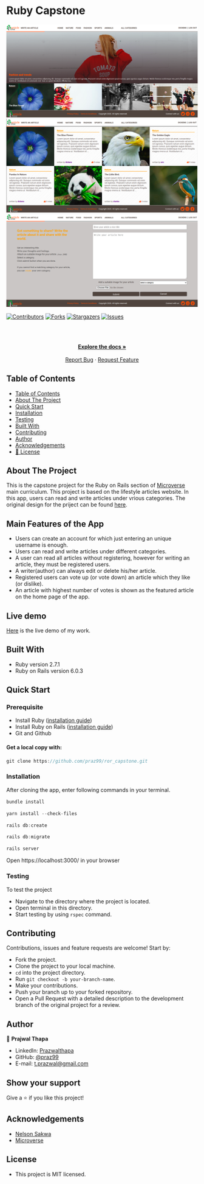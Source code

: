 # Ruby Capstone
![homepage](docs/homepage.png)
![category_show](docs/category_show.png)
![form](docs/article_form.png)

<!--
*** Thanks for checking out this README Template. If you have a suggestion that would
*** make this better, please fork the repo and create a pull request or simply open
*** an issue with the tag "enhancement".
*** Thanks again! Now go create something AMAZING! :D
-->

<!-- PROJECT SHIELDS -->
<!--
*** I'm using markdown "reference style" links for readability.
*** Reference links are enclosed in brackets [ ] instead of parentheses ( ).
*** See the bottom of this document for the declaration of the reference variables
*** for contributors-url, forks-url, etc. This is an optional, concise syntax you may use.
*** https://www.markdownguide.org/basic-syntax/#reference-style-links
-->
[![Contributors][contributors-shield]][contributors-url]
[![Forks][forks-shield]][forks-url]
[![Stargazers][stars-shield]][stars-url]
[![Issues][issues-shield]][issues-url]

<!-- PROJECT LOGO -->
<br />
<p align="center">
  <a href="https://github.com/praz99/ror_capstone">
  </a>

  <br />
  <a href="https://github.com/praz99/ror_capstone"><strong>Explore the docs »</strong></a>
  <br />
  <br />
  <a href="https://github.com/praz99/ror_capstone/issues">Report Bug</a>
  ·
  <a href="https://github.com/praz99/ror_capstone/issues">Request Feature</a>
</p>

<!-- TABLE OF CONTENTS -->
## Table of Contents

- [Table of Contents](#table-of-contents)
- [About The Project](#about-the-project)
- [Quick Start](#quick-start)
- [Installation](#installation)
- [Testing](#testing)
- [Built With](#built-with)
- [Contributing](#contributing)
- [Author](#author)
- [Acknowledgements](#acknowledgements)
- [📝 License](#license)

<!-- ABOUT THE PROJECT -->
## About The Project

This is the capstone project for the Ruby on Rails section of [Microverse](https://www.microverse.org/)  main curriculum. This project is based on the lifestyle articles website. In this app, users can read and write articles under vrious categories. The original design for the priject can be found [here](https://www.behance.net/gallery/14554909/liFEsTlye-Mobile-version).
<!-- ABOUT THE PROJECT -->

## Main Features of the App
* Users can create an account for which just entering an unique username is enough.
* Users can read and write articles under different categories.
* A user can read all articles without registering, however for writing an article, they must be registered users.
* A writer(author) can always edit or delete his/her article.
* Registered users can vote up (or vote down) an article which they like (or dislike).
* An article with highest number of votes is shown as the featured article on the home page of the app.

## Live demo
[Here](https://serene-reaches-80199.herokuapp.com/) is the live demo of my work.

## Built With

- Ruby version 2.7.1
- Ruby on Rails version 6.0.3

## Quick Start

### Prerequisite
* Install Ruby ([installation guide](https://www.ruby-lang.org/en/documentation/installation/))
* Install Ruby on Rails ([installation guide](https://guides.rubyonrails.org/getting_started.html#creating-a-new-rails-project-installing-rails))
* Git and Github

#### Get a local copy with:<br>
```js
git clone https://github.com/praz99/ror_capstone.git
```

### Installation

After cloning the app, enter following commands in your terminal.
```js
bundle install
```
```js
yarn install --check-files
```
```js
rails db:create
```
```js
rails db:migrate
```
```js
rails server
```
Open https://localhost:3000/ in your browser

### Testing

To test the project

- Navigate to the directory where the project is located.
- Open terminal in this directory.
- Start testing by using `rspec` command.

## Contributing
Contributions, issues and feature requests are welcome! Start by:
* Fork the project.
* Clone the project to your local machine.
* `cd` into the project directory.
* Run `git checkout -b your-branch-name`.
* Make your contributions.
* Push your branch up to your forked repository.
* Open a Pull Request with a detailed description to the development branch of the original project for a review.
<!-- CONTACT -->
## Author

👤 **Prajwal Thapa** 
    
- LinkedIn: [Prazwalthapa](www.linkedin.com/in/prazwal-thapa/) 
- GitHub: [@praz99](https://github.com/praz99)
- E-mail: t.prazwal@gmail.com

## Show your support

Give a ⭐️ if you like this project!

<!-- ACKNOWLEDGEMENTS -->
## Acknowledgements
* [Nelson Sakwa](https://www.behance.net/sakwadesignstudio)
* [Microverse](https://www.microverse.org/)

<!-- MARKDOWN LINKS & IMAGES -->
<!-- https://www.markdownguide.org/basic-syntax/#reference-style-links -->
[contributors-shield]: https://img.shields.io/github/contributors/praz99/ruby_capstone.svg?style=flat-square
[contributors-url]: https://github.com/praz99/ruby_capstone/graphs/contributors
[forks-shield]: https://img.shields.io/github/forks/praz99/ruby_tic_tac_toe.svg?style=flat-square
[forks-url]: https://github.com/praz99/ruby_capstone/network/members
[stars-shield]: https://img.shields.io/github/stars/praz99/ruby_tic_tac_toe.svg?style=flat-square
[stars-url]: https://github.com/praz99/ruby_capstone/stargazers
[issues-shield]: https://img.shields.io/github/issues/praz99/ruby_tic_tac_toe.svg?style=flat-square
[issues-url]: https://github.com/praz99/ruby_capstone/issues

## License
- This project is MIT licensed.